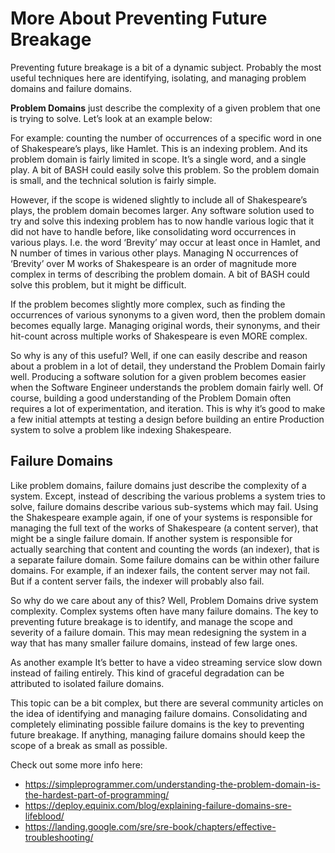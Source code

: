 # More About Preventing Future Breakage

Preventing future breakage is a bit of a dynamic subject. Probably the most useful techniques here are identifying, isolating, and managing problem domains and failure domains. 

**Problem Domains** just describe the complexity of a given problem that one is trying to solve. Let’s look at an example below:

For example: counting the number of occurrences of a specific word in one of Shakespeare’s plays, like Hamlet. This is an indexing problem. And its problem domain is fairly limited in scope. It’s a single word, and a single play. A bit of BASH could easily solve this problem. So the problem domain is small, and the technical solution is fairly simple.

However, if the scope is widened slightly to include all of Shakespeare’s plays, the problem domain becomes larger. Any software solution used to try and solve this indexing problem has to now handle various logic that it did not have to handle before, like consolidating word occurrences in various plays. I.e. the word ‘Brevity’ may occur at least once in Hamlet, and N number of times in various other plays. Managing N occurrences of ‘Brevity’ over M works of Shakespeare is an order of magnitude more complex in terms of describing the problem domain. A bit of BASH could solve this problem, but it might be difficult.

If the problem becomes slightly more complex, such as finding the occurrences of various synonyms to a given word, then the problem domain becomes equally large. Managing original words, their synonyms, and their hit-count across multiple works of Shakespeare is even MORE complex.

So why is any of this useful? Well, if one can easily describe and reason about a problem in a lot of detail, they understand the Problem Domain fairly well. Producing a software solution for a given problem becomes easier when the Software Engineer understands the problem domain fairly well. Of course, building a good understanding of the Problem Domain often requires a lot of experimentation, and iteration. This is why it’s good to make a few initial attempts at testing a design before building an entire Production system to solve a problem like indexing Shakespeare.

## Failure Domains

Like problem domains, failure domains just describe the complexity of a system. Except, instead of describing the various problems a system tries to solve, failure domains describe various sub-systems which may fail. Using the Shakespeare example again, if one of your systems is responsible for managing the full text of the works of Shakespeare (a content server), that might be a single failure domain. If another system is responsible for actually searching that content and counting the words (an indexer), that is a separate failure domain. Some failure domains can be within other failure domains. For example, if an indexer fails, the content server may not fail. But if a content server fails, the indexer will probably also fail.

So why do we care about any of this? Well, Problem Domains drive system complexity. Complex systems often have many failure domains. The key to preventing future breakage is to identify, and manage the scope and severity of a failure domain. This may mean redesigning the system in a way that has many smaller failure domains, instead of few large ones. 

As another example It’s better to have a video streaming service slow down instead of failing entirely. This kind of graceful degradation can be attributed to isolated failure domains.

This topic can be a bit complex, but there are several community articles on the idea of identifying and managing failure domains. Consolidating and completely eliminating possible failure domains is the key to preventing future breakage. If anything, managing failure domains should keep the scope of a break as small as possible.

Check out some more info here:

- https://simpleprogrammer.com/understanding-the-problem-domain-is-the-hardest-part-of-programming/
- https://deploy.equinix.com/blog/explaining-failure-domains-sre-lifeblood/
- https://landing.google.com/sre/sre-book/chapters/effective-troubleshooting/